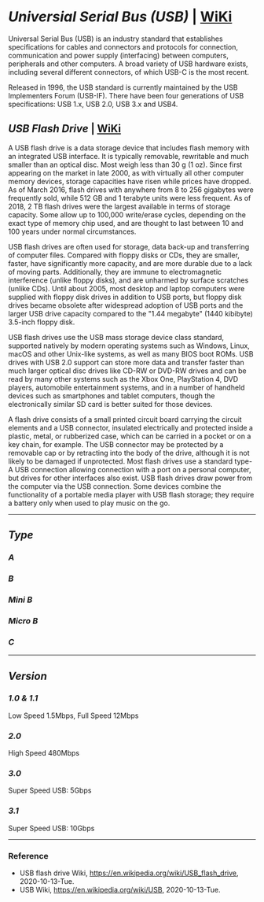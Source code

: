 # _Universial Serial Bus (USB)_ | [WiKi](https://en.wikipedia.org/wiki/USB)

Universal Serial Bus (USB) is an industry standard that establishes specifications for cables and connectors and protocols for connection, communication and power supply (interfacing) between computers, peripherals and other computers. A broad variety of USB hardware exists, including several different connectors, of which USB-C is the most recent.

Released in 1996, the USB standard is currently maintained by the USB Implementers Forum (USB-IF). There have been four generations of USB specifications: USB 1.x, USB 2.0, USB 3.x and USB4.

## _USB Flash Drive_ | [WiKi](https://en.wikipedia.org/wiki/USB_flash_drive)

A USB flash drive is a data storage device that includes flash memory with an integrated USB interface. It is typically removable, rewritable and much smaller than an optical disc. Most weigh less than 30 g (1 oz). Since first appearing on the market in late 2000, as with virtually all other computer memory devices, storage capacities have risen while prices have dropped. As of March 2016, flash drives with anywhere from 8 to 256 gigabytes were frequently sold, while 512 GB and 1 terabyte units were less frequent. As of 2018, 2 TB flash drives were the largest available in terms of storage capacity. Some allow up to 100,000 write/erase cycles, depending on the exact type of memory chip used, and are thought to last between 10 and 100 years under normal circumstances.

USB flash drives are often used for storage, data back-up and transferring of computer files. Compared with floppy disks or CDs, they are smaller, faster, have significantly more capacity, and are more durable due to a lack of moving parts. Additionally, they are immune to electromagnetic interference (unlike floppy disks), and are unharmed by surface scratches (unlike CDs). Until about 2005, most desktop and laptop computers were supplied with floppy disk drives in addition to USB ports, but floppy disk drives became obsolete after widespread adoption of USB ports and the larger USB drive capacity compared to the "1.44 megabyte" (1440 kibibyte) 3.5-inch floppy disk.

USB flash drives use the USB mass storage device class standard, supported natively by modern operating systems such as Windows, Linux, macOS and other Unix-like systems, as well as many BIOS boot ROMs. USB drives with USB 2.0 support can store more data and transfer faster than much larger optical disc drives like CD-RW or DVD-RW drives and can be read by many other systems such as the Xbox One, PlayStation 4, DVD players, automobile entertainment systems, and in a number of handheld devices such as smartphones and tablet computers, though the electronically similar SD card is better suited for those devices.

A flash drive consists of a small printed circuit board carrying the circuit elements and a USB connector, insulated electrically and protected inside a plastic, metal, or rubberized case, which can be carried in a pocket or on a key chain, for example. The USB connector may be protected by a removable cap or by retracting into the body of the drive, although it is not likely to be damaged if unprotected. Most flash drives use a standard type-A USB connection allowing connection with a port on a personal computer, but drives for other interfaces also exist. USB flash drives draw power from the computer via the USB connection. Some devices combine the functionality of a portable media player with USB flash storage; they require a battery only when used to play music on the go.

---

## _Type_

### _A_

### _B_

### _Mini B_

### _Micro B_

### _C_

---

## _Version_

### _1.0 & 1.1_

Low Speed 1.5Mbps, Full Speed 12Mbps

### _2.0_

High Speed 480Mbps

### _3.0_

Super Speed USB: 5Gbps

### _3.1_

Super Speed USB: 10Gbps

---

### Reference
- USB flash drive Wiki, https://en.wikipedia.org/wiki/USB_flash_drive, 2020-10-13-Tue.
- USB Wiki, https://en.wikipedia.org/wiki/USB, 2020-10-13-Tue.
